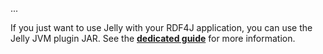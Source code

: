 ...

If you just want to use Jelly with your RDF4J application, you can use the Jelly JVM plugin JAR. See the **[dedicated guide](getting-started-plugins.md#eclipse-rdf4j)** for more information.

